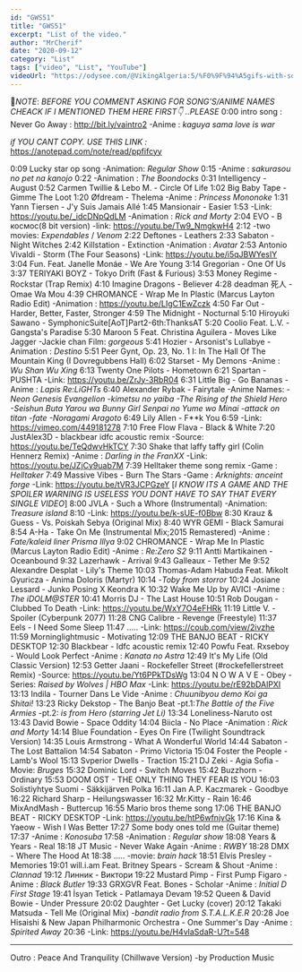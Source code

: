 ```yaml
---
id: "GWS51"
title: "GWS51"
excerpt: "List of the video."
author: "MrCherif"
date: "2020-09-12"
category: "List"
tags: ["video", "List", "YouTube"]
videoUrl: "https://odysee.com/@VikingAlgeria:5/%F0%9F%94%A5gifs-with-sound-coub-mix-!-51-%E2%9A%A1%EF%B8%8F:9"
---
```

📌*NOTE*:
*BEFORE YOU COMMENT ASKING FOR SONG'S/ANIME NAMES CHEACK IF I MENTIONED THEM HERE FIRST👇 ..PLEASE*
0:00 intro song : Never Go Away :
http://bit.ly/vaintro2
-Anime : *kaguya sama love is war*

*if YOU CANT COPY. USE THIS LINK :*
https://anotepad.com/note/read/ppfifcyy

0:09 Lucky star op song
-Animation: *Regular Show*
0:15
-Anime : *sakurasou no pet na kanojo*
0:22
-Animation : *The Boondocks*
0:31 Intelligency - August
0:52 Carmen Twillie & Lebo M. - Circle Of Life
1:02 Big Baby Tape - Gimme The Loot
1:20 Øfdream - Thelema
-Anime : *Princess Mononoke*
1:31 Yann Tiersen - J'y Suis Jamais Allé
1:45 Mansionair - Easier
1:53 
-Link: https://youtu.be/_idcDNpQdLM
-Animation : *Rick and Morty*
2:04 EVO - В космос(8 bit version)
-link: https://youtu.be/Tw9_NmgkwH4
2:12 
-two movies: *Expendables* / *Venom*
2:22 Deftones - Leathers
2:33 Sabaton - Night Witches
2:42 Killstation - Extinction
-Animation : *Avatar*
2:53 Antonio Vivaldi - Storm (The Four Seasons)
-Link: https://youtu.be/i5qJBWYesIY
3:04 Fun. Feat. Janelle Monáe - We Are Young
3:14 Gregorian - One Of Us
3:37 TERIYAKI BOYZ - Tokyo Drift (Fast & Furious)
3:53 Money Regime - Rockstar (Trap Remix)
4:10 Imagine Dragons - Believer
4:28 deadman 死人 - Omae Wa Mou
4:39 CHROMANCE - Wrap Me In Plastic (Marcus Layton Radio Edit)
-Animation : https://youtu.be/LIgC1EwZczk
4:50 Far Out - Harder, Better, Faster, Stronger
4:59 The Midnight - Nocturnal
5:10 Hiroyuki Sawano - SymphonicSuite[AoT]Part2-6th:ThanksAT
5:20 Coolio Feat. L.V. - Gangsta's Paradise
5:30 Maroon 5 Feat. Christina Aguilera - Moves Like Jagger
-Jackie chan Film: *gorgeous*
5:41 Hozier - Arsonist's Lullabye
-Animation : *Destino*
5:51 Peer Gynt, Op. 23, No. 1 I: In The Hall Of The Mountain King (I Dovregubbens Hall)
6:02 Starset - My Demons
-Anime : *Wu Shan Wu Xing*
6:13 Twenty One Pilots - Hometown
6:21 Spartan - PUSHTA
-Link: https://youtu.be/ZrJy-3RbR04
6:31 Little Big - Go Bananas
-Anime : *Lapis Re:LiGHTs*
6:40 Alexander Rybak - Fairytale
-Anime Names: *-Neon Genesis Evangelion
-kimetsu no yaiba
-The Rising of the Shield Hero
-Seishun Buta Yarou wa Bunny Girl Senpai no Yume wo Minai
-attack on titan
-fate
-Noragami Aragoto*
6:49 Lily Allen - F**k You
6:59 
-Link: https://vimeo.com/449181278
7:10 Free Flow Flava - Black & White
7:20 JustAlex3D - blackbear idfc acoustic remix
-Source: https://youtu.be/TeQdwvHkTCY
7:30 Shake that laffy taffy girl (Colin Hennerz Remix)
-Anime : *Darling in the FranXX*
-Link: https://youtu.be/JZjCy9uab7M
7:39 Helltaker theme song remix
-Game : *Helltaker*
7:49 Massive Vibes - Burn The Stars
-Game : *Arknights: anceint forge*
-Link:  https://youtu.be/tVR3JCPGzeY
[*I KNOW ITS A GAME AND THE SPOILER WARNING IS USELESS YOU DONT HAVE TO SAY THAT EVERY SINGLE VIDEO*]
8:00 JVLA - Such a Whore (Instrumental)
-Animation: *Treasure island*
8:10 
-Link: https://youtu.be/k-sUE-f0Bbw
8:30 Krauz & Guess - Vs. Poiskah Sebya (Original Mix)
8:40 WYR GEMI - Black Samurai
8:54 A-Ha - Take On Me (Instrumental Mix;2015 Remastered)
-Anime : *Fate/kaleid liner Prisma Illya*
9:02 CHROMANCE - Wrap Me In Plastic (Marcus Layton Radio Edit)
-Anime : *Re:Zero S2*
9:11 Antti Martikainen - Oceanbound
9:32 Lazerhawk - Arrival
9:43 Galleaux - Tether Me
9:52 Alexandre Desplat - Lily's Theme
10:03 Thomas-Adam Habuda Feat. Mikolt Gyuricza - Anima Doloris (Martyr)
10:14
-*Toby from storror*
10:24 Josiane Lessard - Junko Posing X Keondra K
10:32 Wake Me Up by AVICI
-Anime : *The iDOLM@STER*
10:41 Morris DJ - The Last House
10:51 Rob Dougan - Clubbed To Death
-Link: https://youtu.be/WxY7O4eFHRk
11:19 Little V. - Spoiler (Cyberpunk 2077)
11:28 CNG Calibre - Revenge (Freestyle)
11:37 Eels - I Need Some Sleep
11:47 .....
-Link: https://coub.com/view/2ivzhe
11:59 Morninglightmusic - Motivating
12:09 THE BANJO BEAT - RICKY DESKTOP
12:30 Blackbear - Idfc acoustic remix
12:40 Powfu Feat. Rxseboy - Would Look Perfect
-Anime : *Kanata no Astra*
12:49 It's My Life (Old Classic Version)
12:53 Getter Jaani - Rockefeller Street (#rockefellerstreet Remix)
-Source: https://youtu.be/Yt6PPkTDsWg
13:04 N O W A V E - Obey
-Series: *Raised by Wolves | HBO Max* 
-Link: https://youtu.be/rE92bDAlPXI
13:13 Indila - Tourner Dans Le Vide
-Anime : *Chuunibyou demo Koi ga Shitai!*
13:23 Ricky Dekstop - The Banjo Beat
-pt.1:*The Battle of the Five Armies*
-pt.2: *is from Hero (starring Jet Li)*
13:34 Loneliness-Naruto ost
13:43 David Bowie - Space Oddity
14:04 Biicla - No Place
-Animation : *Rick and Morty*
14:14 Blue Foundation - Eyes On Fire (Twilight Soundtrack Version)
14:35 Louis Armstrong - What A Wonderful World
14:44 Sabaton - The Lost Battalion
14:54 Sabaton - Primo Victoria
15:04 Foster the People - Lamb's Wool
15:13 Svperior Dwells - Traction
15:21 DJ Zeki - Agia Sofia
-Movie: *Bruges*
15:32 Dominic Lord - Switch Moves
15:42 Buzzhorn - Ordinary
15:53 DOOM OST - THE ONLY THING THEY FEAR IS YOU
16:03 Solistiyhtye Suomi - Säkkijärven Polka
16:11 Jan A.P. Kaczmarek - Goodbye
16:22 Richard Sharp - Heilungswasser
16:32 Mr.Kitty - Rain
16:46 MixAndMash - Buttercup
16:55 Mario bros theme song
17:06 THE BANJO BEAT - RICKY DESKTOP
-Link: https://youtu.be/htP6wfnjvGk
17:16 Kina & Yaeow - Wish I Was Better
17:27 Some body ones told me (Guitar theme)
17:37 
-Anime : *Konosuba*
17:58 
-Animation : *Regular show*
18:08 Years & Years - Real
18:18 JT Music - Never Wake Again
-Anime : *RWBY*
18:28 DMX - Where The Hood At
18:38 .....
-movie: *brain hack*
18:51 Elvis Presley - Memories
19:01 will.i.am Feat. Britney Spears - Scream & Shout
-Anime : *Clannad*
19:12 Линник - Виктори
19:22 Mustard Pimp - First Pump Figaro
-Anime : *Black Butler*
19:33 GRXGVR Feat. Bones - Scholar
-Anime : *Initial D First Stage*
19:41 İsyan Tetick - Patlamaya Devam
19:52 Queen & David Bowie - Under Pressure
20:02 Daughter - Get Lucky (cover)
20:12 Takaki Matsuda - Tell Me (Original Mix)
-*bandit radio from S.T.A.L.K.E.R*
20:28 Joe Hisaishi & New Japan Philharmonic Orchestra - One Summer's Day
-Anime : *Spirited Away*
20:36 
-Link: https://youtu.be/H4vlaSdaR-U?t=548

----
Outro : Peace And Tranquility (Chillwave Version) -by Production Music
